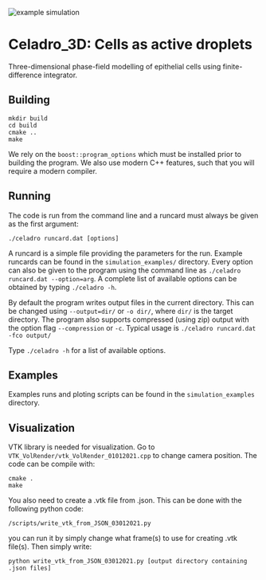 ![example simulation](config.gif)

# Celadro_3D: Cells as active droplets

Three-dimensional phase-field modelling of epithelial cells using finite-difference integrator. 

## Building 

```
mkdir build
cd build
cmake ..
make
```

We rely on the `boost::program_options` which must be installed prior to
building the program. We also use modern C++ features, such that you will
require a modern compiler.

## Running

The code is run from the command line and a runcard must always be given as the
first argument:

`./celadro runcard.dat [options]`

A runcard is a simple file providing the parameters for the run. Example
runcards can be found in the `simulation_examples/` directory. Every option can also be
given to the program using the command line as `./celadro runcard.dat --option=arg`.
A complete list of available options can be obtained by typing `./celadro -h`.

By default the program writes output files in the current directory. This can be
changed using `--output=dir/` or `-o dir/`, where `dir/` is the target
directory. The program also supports compressed (using zip) output with the option
flag `--compression` or `-c`. Typical usage is `./celadro runcard.dat -fco output/`

Type `./celadro -h` for a list of available options.

## Examples

Examples runs and ploting scripts can be found in the `simulation_examples` directory. 

## Visualization

VTK library is needed for visualization. Go to `VTK_VolRender/vtk_VolRender_01012021.cpp` to change camera position. The code can be compile with: 

```
cmake .
make 
```
You also need to create a .vtk file from .json. This can be done with the following python code: 

```
/scripts/write_vtk_from_JSON_03012021.py 
```

you can run it by simply change what frame(s) to use for creating .vtk file(s). Then simply write: 

```
python write_vtk_from_JSON_03012021.py [output directory containing .json files]
```


